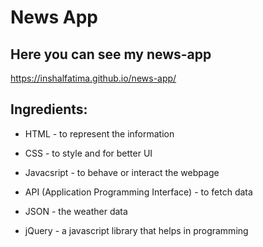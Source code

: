 # News App
## Here you can see my news-app
https://inshalfatima.github.io/news-app/

## Ingredients:

* HTML - to represent the information

* CSS - to style and for better UI

* Javacsript - to behave or interact the webpage

* API (Application Programming Interface) - to fetch data

* JSON - the weather data

* jQuery - a javascript library that helps in programming
